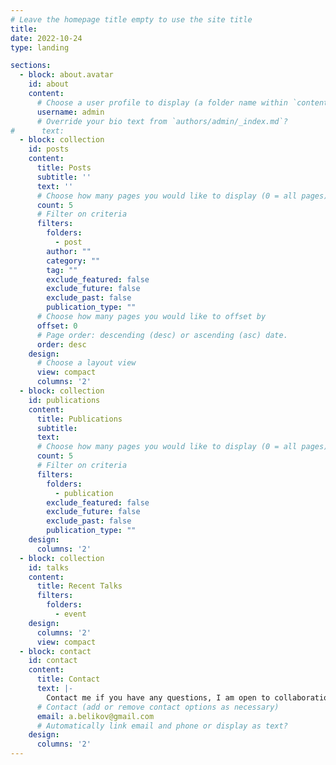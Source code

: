 ```yaml
---
# Leave the homepage title empty to use the site title
title:
date: 2022-10-24
type: landing

sections:
  - block: about.avatar
    id: about
    content:
      # Choose a user profile to display (a folder name within `content/authors/`)
      username: admin
      # Override your bio text from `authors/admin/_index.md`?
#      text:
  - block: collection
    id: posts
    content:
      title: Posts
      subtitle: ''
      text: ''
      # Choose how many pages you would like to display (0 = all pages)
      count: 5
      # Filter on criteria
      filters:
        folders:
          - post
        author: ""
        category: ""
        tag: ""
        exclude_featured: false
        exclude_future: false
        exclude_past: false
        publication_type: ""
      # Choose how many pages you would like to offset by
      offset: 0
      # Page order: descending (desc) or ascending (asc) date.
      order: desc
    design:
      # Choose a layout view
      view: compact
      columns: '2'
  - block: collection
    id: publications
    content:
      title: Publications
      subtitle: 
      text: 
      # Choose how many pages you would like to display (0 = all pages)
      count: 5
      # Filter on criteria
      filters:
        folders:
          - publication
        exclude_featured: false
        exclude_future: false
        exclude_past: false
        publication_type: ""
    design:
      columns: '2'
  - block: collection
    id: talks
    content:
      title: Recent Talks
      filters:
        folders:
          - event
    design:
      columns: '2'
      view: compact
  - block: contact
    id: contact
    content:
      title: Contact
      text: |-
        Contact me if you have any questions, I am open to collaboration.
      # Contact (add or remove contact options as necessary)
      email: a.belikov@gmail.com
      # Automatically link email and phone or display as text?
    design:
      columns: '2'
---
```

